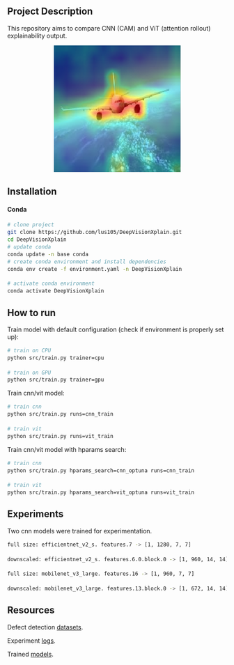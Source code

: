 ## Project Description

This repository aims to compare CNN (CAM) and ViT (attention rollout) explainability output.
<p align="center">
  <img src="res/vit_rollout.png" />
</p>

## Installation

#### Conda

```bash
# clone project
git clone https://github.com/lus105/DeepVisionXplain.git
cd DeepVisionXplain
# update conda
conda update -n base conda
# create conda environment and install dependencies
conda env create -f environment.yaml -n DeepVisionXplain

# activate conda environment
conda activate DeepVisionXplain
```

## How to run

Train model with default configuration (check if environment is properly set up):

```bash
# train on CPU
python src/train.py trainer=cpu

# train on GPU
python src/train.py trainer=gpu
```

Train cnn/vit model:
```bash
# train cnn
python src/train.py runs=cnn_train

# train vit
python src/train.py runs=vit_train
```

Train cnn/vit model with hparams search:
```bash
# train cnn
python src/train.py hparams_search=cnn_optuna runs=cnn_train

# train vit
python src/train.py hparams_search=vit_optuna runs=vit_train
```

## Experiments

Two cnn models were trained for experimentation.
```bash
full size: efficientnet_v2_s. features.7 -> [1, 1280, 7, 7]

downscaled: efficientnet_v2_s. features.6.0.block.0 -> [1, 960, 14, 14]

full size: mobilenet_v3_large. features.16 -> [1, 960, 7, 7]

downscaled: mobilenet_v3_large. features.13.block.0 -> [1, 672, 14, 14]
```

## Resources

Defect detection [datasets](https://drive.google.com/drive/folders/10yYU8yl3um0c1oq6-uVjHp5ORZWXi_tQ?usp=sharing).

Experiment [logs](https://wandb.ai/team_deepvisionxplain?shareProfileType=copy).

Trained [models](https://huggingface.co/DeepVisionXplain).